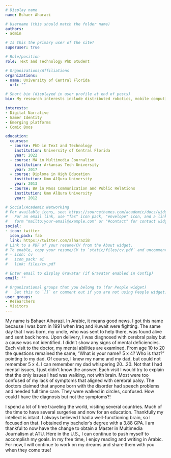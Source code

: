 ```yaml
---
# Display name
name: Bshaer Aharazi

# Username (this should match the folder name)
authors:
- admin

# Is this the primary user of the site?
superuser: true

# Role/position
role: Text and Technology PhD Student

# Organizations/Affiliations
organizations:
- name: University of Central Florida
  url: ""

# Short bio (displayed in user profile at end of posts)
bio: My research interests include distributed robotics, mobile computing and programmable matter.

interests:
- Digital Narrative
- Gamer Identity
- Emerging platforms
- Comic Boos

education:
  courses:
  - course: PhD in Text and Technology
    institution: University of Central Florida
    year: 2022
  - course: MA in Multimedia Journalism
    institution: Arkansas Tech University
    year: 2017
  - course: Diploma in High Education
    institution: Umm AlQura University
    year: 2013
  - course: BA in Mass Communication and Public Relations
    institution: Umm AlQura University
    year: 2012

# Social/Academic Networking
# For available icons, see: https://sourcethemes.com/academic/docs/widgets/#icons
#   For an email link, use "fas" icon pack, "envelope" icon, and a link in the
#   form "mailto:your-email@example.com" or "#contact" for contact widget.
social:
- icon: twitter
  icon_pack: fab
  link: https://twitter.com/alharaziB
# Link to a PDF of your resume/CV from the About widget.
# To enable, copy your resume/CV to `static/files/cv.pdf` and uncomment the lines below.  
# - icon: cv
#   icon_pack: ai
#   link: files/cv.pdf

# Enter email to display Gravatar (if Gravatar enabled in Config)
email: ""

# Organizational groups that you belong to (for People widget)
#   Set this to `[]` or comment out if you are not using People widget.  
user_groups:
- Researchers
- Visitors
---
```


My name is Bshaer Alharazi. In Arabic, it means good news. I got this name because I was born in 1991 when Iraq and Kuwait were fighting. The same day that I was born, my uncle, who was sent to help there, was found alive and sent back home. Upon delivery, I was diagnosed with cerebral palsy but a cause was not identified. I didn’t show any signs of mental deficiencies.
Each visit to the doctor, my mental abilities are examined. From age 10 to 20 the questions remained the same, “What is your name? 5 x 4? Who is that?” pointing to my dad. Of course, I knew my name and my dad, but could not remember 5 x 4. I can remember my dad whispering 20…20. Not that I had mental issues, I just didn’t know the answer. Each visit I would try to explain that the only issues I had was walking, not with brain. Most were too confused of my lack of symptoms that aligned with cerebral palsy. The doctors claimed that anyone born with the disorder had speech problems and needed full time care. They were walked in circles, confused. How could I have the diagnosis but not the symptoms?!

 I spend a lot of time traveling the world, visiting several countries. Much of the time to have several surgeries and now for an education. Thankfully my intellect is intact. I always believed I had a well-functioning brain, so I focused on that. I obtained my bachelor’s degree with a 3.88 GPA. I am thankful to now have the change to obtain a Master in Multimedia Journalism at ATU. Here in the U.S., I can continue to push myself to accomplish my goals. In my free time, I enjoy reading and writing in Arabic. For now, I will continue to work on my dreams and share them with you when they come true!
